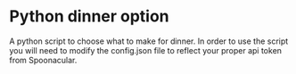 # Python dinner option
 A python script to choose what to make for dinner. In order to use the script you will need to modify the config.json file to reflect your proper api token from Spoonacular.
